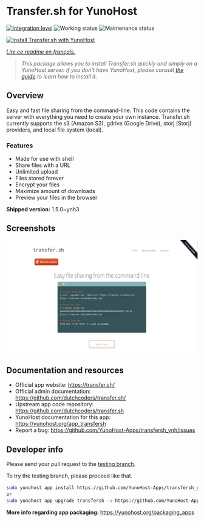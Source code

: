 <!--
N.B.: This README was automatically generated by https://github.com/YunoHost/apps/tree/master/tools/README-generator
It shall NOT be edited by hand.
-->

# Transfer.sh for YunoHost

[![Integration level](https://dash.yunohost.org/integration/transfersh.svg)](https://dash.yunohost.org/appci/app/transfersh) ![Working status](https://ci-apps.yunohost.org/ci/badges/transfersh.status.svg) ![Maintenance status](https://ci-apps.yunohost.org/ci/badges/transfersh.maintain.svg)

[![Install Transfer.sh with YunoHost](https://install-app.yunohost.org/install-with-yunohost.svg)](https://install-app.yunohost.org/?app=transfersh)

*[Lire ce readme en français.](./README_fr.md)*

> *This package allows you to install Transfer.sh quickly and simply on a YunoHost server.
If you don't have YunoHost, please consult [the guide](https://yunohost.org/#/install) to learn how to install it.*

## Overview

Easy and fast file sharing from the command-line. This code contains the server with everything you need to create your own instance.
Transfer.sh currently supports the s3 (Amazon S3), gdrive (Google Drive), storj (Storj) providers, and local file system (local).

### Features

- Made for use with shell
- Share files with a URL
- Unlimited upload
- Files stored forever
- Encrypt your files
- Maximize amount of downloads
- Preview your files in the browser


**Shipped version:** 1.5.0~ynh3

## Screenshots

![Screenshot of Transfer.sh](./doc/screenshots/transfer.sh-about.jpg)

## Documentation and resources

* Official app website: <https://transfer.sh/>
* Official admin documentation: <https://github.com/dutchcoders/transfer.sh/>
* Upstream app code repository: <https://github.com/dutchcoders/transfer.sh>
* YunoHost documentation for this app: <https://yunohost.org/app_transfersh>
* Report a bug: <https://github.com/YunoHost-Apps/transfersh_ynh/issues>

## Developer info

Please send your pull request to the [testing branch](https://github.com/YunoHost-Apps/transfersh_ynh/tree/testing).

To try the testing branch, please proceed like that.

``` bash
sudo yunohost app install https://github.com/YunoHost-Apps/transfersh_ynh/tree/testing --debug
or
sudo yunohost app upgrade transfersh -u https://github.com/YunoHost-Apps/transfersh_ynh/tree/testing --debug
```

**More info regarding app packaging:** <https://yunohost.org/packaging_apps>
